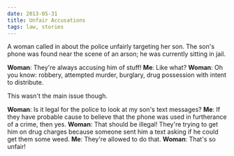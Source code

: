 ```yaml
---
date: 2013-05-31
title: Unfair Accusations
tags: law, stories
---
```


A woman called in about the police unfairly targeting her son. The son's phone was found near the scene of an arson; he was currently sitting in jail.

**Woman**: They're always accusing him of stuff!
**Me**: Like what?
**Woman**: Oh you know: robbery, attempted murder, burglary, drug possession with intent to distribute.

This wasn't the main issue though.

**Woman**: Is it legal for the police to look at my son's text messages?
**Me**: If they have probable cause to believe that the phone was used in furtherance of a crime, then yes.
**Woman**: That should be illegal! They're trying to get him on drug charges because someone sent him a text asking if he could get them some weed.
**Me**: They're allowed to do that.
**Woman**: That's so unfair!

